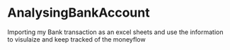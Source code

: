 # AnalysingBankAccount
Importing my Bank transaction as an excel sheets and use the information to visulaize and keep tracked of the moneyflow
